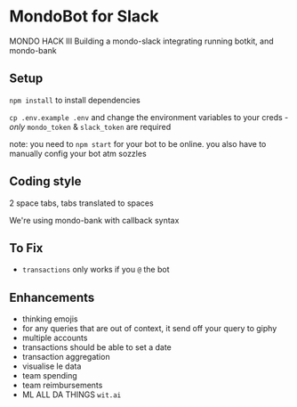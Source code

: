 # MondoBot for Slack
MONDO HACK III
Building a mondo-slack integrating running botkit, and mondo-bank

## Setup
`npm install` to install dependencies

`cp .env.example .env` and change the environment variables to your creds - *only* `mondo_token` & `slack_token` are required

note: you need to `npm start` for your bot to be online. you also have to manually config your bot atm sozzles


## Coding style
2 space tabs, tabs translated to spaces

We're using mondo-bank with callback syntax

## To Fix
- `transactions` only works if you `@` the bot

## Enhancements
- thinking emojis
- for any queries that are out of context, it send off your query to giphy
- multiple accounts
- transactions should be able to set a date
- transaction aggregation
- visualise le data
- team spending
- team reimbursements
- ML ALL DA THINGS `wit.ai`